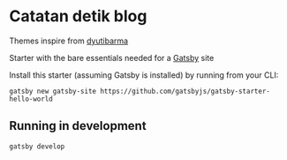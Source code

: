 # Catatan detik blog

Themes inspire from [dyutibarma](https://github.com/dyutibarma/monochrome)

Starter with the bare essentials needed for a [Gatsby](https://www.gatsbyjs.org/) site

Install this starter (assuming Gatsby is installed) by running from your CLI:
```
gatsby new gatsby-site https://github.com/gatsbyjs/gatsby-starter-hello-world
```

## Running in development
`gatsby develop`
